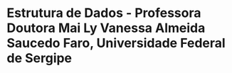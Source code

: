 # Estrutura de Dados - Professora Doutora Mai Ly Vanessa Almeida Saucedo Faro, Universidade Federal de Sergipe 
